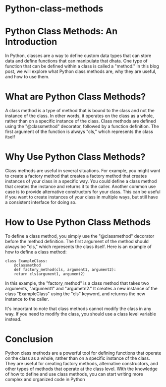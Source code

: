 # Python-class-methods

# Python Class Methods: An Introduction
In Python, classes are a way to define custom data
types that can store data and define functions that can
manipulate that dhata. One type of function that can be
defined within a class is called a "method." In this blog
post, we will explore what Python class methods are, 
why they are useful, and how to use them.

# What are Python Class Methods?
A class method is a type of method that is bound to the 
class and not the instance of the class. In other words,
it operates on the class as a whole, rather than on a 
specific instance of the class. Class methods are 
defined using the "@classmethod" decorator, followed
by a function definition. The first argument of the 
function is always "cls," which represents the class
itself

# Why Use Python Class Methods?
Class methods are useful in several situations. For
example, you might want to create a factory method
that creates a factory method that creates instances of your class in a specific way. You could define a class method that creates the 
instance and returns it to the caller. Another common use case is to provide alternative constructors for your class. This can be useful if you want to create instances of your class in multiple ways, but still have a consistent interface for doing so.

# How to Use Python Class Methods
To define a class method, you simply use the 
"@classmethod" decorator before the method 
definition. The first argument of the method should
always be "cls," which represents the class itself. Here
is an example of how to define a class method:

    class ExampleClass:
        @classmethod
        def factory_method(cls, argument1, argument2):
        return cls(argument1, argument2)

In this example, the "factory_method" is a class
method that takes two arguments, "argument1" and
"argumetn2." It creates a new instance of the class
"ExampleClass" using the "cls" keyword, and returnss
the new instance to the caller.

It's important to note that class methods cannot modify 
the class in any way. If you need to modify the class,
you should use a class level variable instead.

# Conclusion
Python class methods are a powerful tool for defining
functions that operate on the class as a whole, rather
than on a specific instance of the class. They are useful
for creating factory methods, alternative constructors,
and other types of methods that operate at the class level.
With the knowledge of how to define and use class methods, 
you can start writing more complex and 
organized code in Python